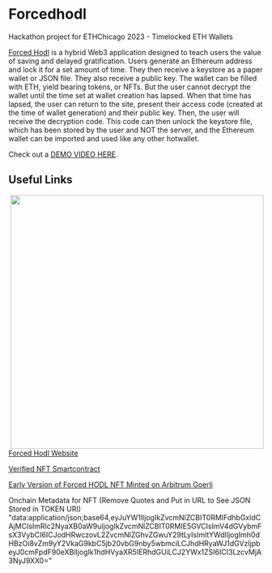 # Forcedhodl
Hackathon project for ETHChicago 2023 - Timelocked ETH Wallets

[Forced Hodl](https://forcedhodl.com/) is a hybrid Web3 application designed to teach users the value of saving and delayed gratification. Users generate an Ethereum address and lock it for a set amount of time. They then receive a keystore as a paper wallet or JSON file. They also receive a public key. The wallet can be filled with ETH, yield bearing tokens, or NFTs. But the user cannot decrypt the wallet until the time set at wallet creation has lapsed. When that time has lapsed, the user can return to the site, present their access code (created at the time of wallet generation) and their public key. Then, the user will receive the decryption code. This code can then unlock the keystore file, which has been stored by the user and NOT the server, and the Ethereum wallet can be imported and used like any other hotwallet. 

Check out a [DEMO VIDEO HERE](https://youtu.be/jHUE4sS064E).

## Useful Links

<img src="https://forcedhodl.com/images/screenshot-03.jpg" width="500px" align="right"/>

[Forced Hodl Website](https://forcedhodl.com/)


[Verified NFT Smartcontract](https://goerli.arbiscan.io/address/0x1b19c9cae807f4f4010ffb4f9c923ce9c6995114#writeContract)


[Early Version of Forced HODL NFT Minted on Arbitrum Goerli](https://testnets.opensea.io/assets/arbitrum-goerli/0x1b19c9cae807f4f4010ffb4f9c923ce9c6995114/0)



Onchain Metadata for NFT (Remove Quotes and Put in URL to See JSON Stored in TOKEN URI)
"data:application/json;base64,eyJuYW1lIjogIkZvcmNlZCBIT0RMIFdhbGxldCAjMCIsImRlc2NyaXB0aW9uIjogIkZvcmNlZCBIT0RMIE5GVCIsImV4dGVybmFsX3VybCI6ICJodHRwczovL2ZvcmNlZGhvZGwuY29tLyIsImltYWdlIjogImh0dHBzOi8vZm9yY2VkaG9kbC5jb20vbG9nby5wbmciLCJhdHRyaWJ1dGVzIjpbeyJ0cmFpdF90eXBlIjogIk1hdHVyaXR5IERhdGUiLCJ2YWx1ZSI6ICI3LzcvMjA3NyJ9XX0="
